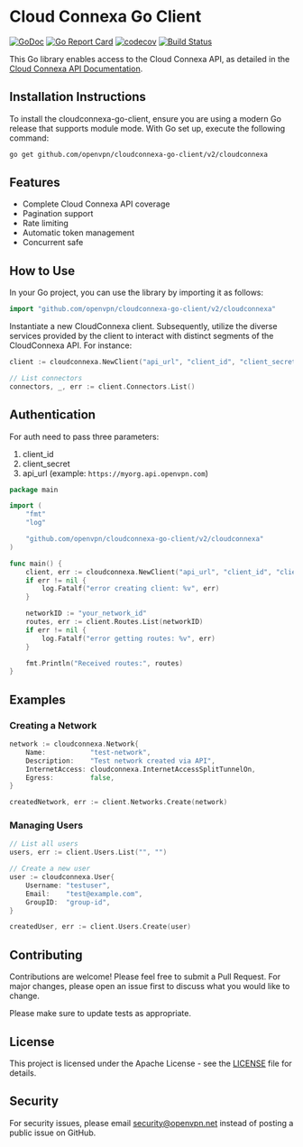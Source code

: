 # Cloud Connexa Go Client

[![GoDoc](https://img.shields.io/static/v1?label=godoc&message=reference&color=blue)](https://pkg.go.dev/github.com/openvpn/cloudconnexa-go-client/v2/cloudconnexa)
[![Go Report Card](https://goreportcard.com/badge/github.com/openvpn/cloudconnexa-go-client/v2)](https://goreportcard.com/report/github.com/openvpn/cloudconnexa-go-client/v2)
[![codecov](https://codecov.io/gh/openvpn/cloudconnexa-go-client/branch/main/graph/badge.svg)](https://codecov.io/gh/openvpn/cloudconnexa-go-client)
[![Build Status](https://github.com/openvpn/cloudconnexa-go-client/workflows/Go%20build/badge.svg)](https://github.com/openvpn/cloudconnexa-go-client/actions)

This Go library enables access to the Cloud Connexa API, as detailed in the [Cloud Connexa API Documentation](https://openvpn.net/cloud-docs/developer/cloudconnexa-api-v1-0.html).

## Installation Instructions

To install the cloudconnexa-go-client, ensure you are using a modern Go release that supports module mode. With Go set up, execute the following command:

```sh
go get github.com/openvpn/cloudconnexa-go-client/v2/cloudconnexa
```

## Features

- Complete Cloud Connexa API coverage
- Pagination support
- Rate limiting
- Automatic token management
- Concurrent safe

## How to Use

In your Go project, you can use the library by importing it as follows:

```go
import "github.com/openvpn/cloudconnexa-go-client/v2/cloudconnexa"
```

Instantiate a new CloudConnexa client. Subsequently, utilize the diverse services provided by the client to interact with distinct segments of the CloudConnexa API. For instance:

```go
client := cloudconnexa.NewClient("api_url", "client_id", "client_secret")

// List connectors
connectors, _, err := client.Connectors.List()
```

## Authentication

For auth need to pass three parameters:

1. client_id
2. client_secret
3. api_url (example: `https://myorg.api.openvpn.com`)

```go
package main

import (
    "fmt"
    "log"

    "github.com/openvpn/cloudconnexa-go-client/v2/cloudconnexa"
)

func main() {
    client, err := cloudconnexa.NewClient("api_url", "client_id", "client_secret")
    if err != nil {
        log.Fatalf("error creating client: %v", err)
    }

    networkID := "your_network_id"
    routes, err := client.Routes.List(networkID)
    if err != nil {
        log.Fatalf("error getting routes: %v", err)
    }

    fmt.Println("Received routes:", routes)
}
```

## Examples

### Creating a Network

```go
network := cloudconnexa.Network{
    Name:           "test-network",
    Description:    "Test network created via API",
    InternetAccess: cloudconnexa.InternetAccessSplitTunnelOn,
    Egress:         false,
}

createdNetwork, err := client.Networks.Create(network)
```

### Managing Users

```go
// List all users
users, err := client.Users.List("", "")

// Create a new user
user := cloudconnexa.User{
    Username: "testuser",
    Email:    "test@example.com",
    GroupID:  "group-id",
}

createdUser, err := client.Users.Create(user)
```

## Contributing

Contributions are welcome! Please feel free to submit a Pull Request. For major changes, please open an issue first to discuss what you would like to change.

Please make sure to update tests as appropriate.

## License

This project is licensed under the Apache License - see the [LICENSE](LICENSE) file for details.

## Security

For security issues, please email [security@openvpn.net](mailto:security@openvpn.net?subject=Security%20Issue%20in%20cloudconnexa-go-client%20github%20repository) instead of posting a public issue on GitHub.
